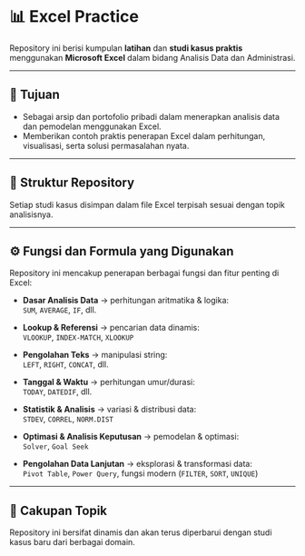 # 📊 Excel Practice

Repository ini berisi kumpulan **latihan** dan **studi kasus praktis** menggunakan **Microsoft Excel** dalam bidang Analisis Data dan Administrasi.

---

## 🎯 Tujuan
- Sebagai arsip dan portofolio pribadi dalam menerapkan analisis data dan pemodelan menggunakan Excel.  
- Memberikan contoh praktis penerapan Excel dalam perhitungan, visualisasi, serta solusi permasalahan nyata.  

---

## 📂 Struktur Repository
Setiap studi kasus disimpan dalam file Excel terpisah sesuai dengan topik analisisnya.  

---

## ⚙️ Fungsi dan Formula yang Digunakan
Repository ini mencakup penerapan berbagai fungsi dan fitur penting di Excel:  

- **Dasar Analisis Data** → perhitungan aritmatika & logika:  
  `SUM`, `AVERAGE`, `IF`, dll.  

- **Lookup & Referensi** → pencarian data dinamis:  
  `VLOOKUP`, `INDEX-MATCH`, `XLOOKUP`  

- **Pengolahan Teks** → manipulasi string:  
  `LEFT`, `RIGHT`, `CONCAT`, dll.  

- **Tanggal & Waktu** → perhitungan umur/durasi:  
  `TODAY`, `DATEDIF`, dll.  

- **Statistik & Analisis** → variasi & distribusi data:  
  `STDEV`, `CORREL`, `NORM.DIST`  

- **Optimasi & Analisis Keputusan** → pemodelan & optimasi:  
  `Solver`, `Goal Seek`  

- **Pengolahan Data Lanjutan** → eksplorasi & transformasi data:  
  `Pivot Table`, `Power Query`, fungsi modern (`FILTER`, `SORT`, `UNIQUE`)  

---

## 🔄 Cakupan Topik
Repository ini bersifat dinamis dan akan terus diperbarui dengan studi kasus baru dari berbagai domain.
